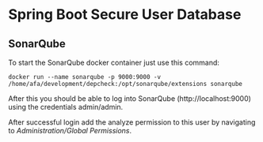 # Spring Boot Secure User Database



## SonarQube

To start the SonarQube docker container just use this command:

```
docker run --name sonarqube -p 9000:9000 -v /home/afa/development/depcheck:/opt/sonarqube/extensions sonarqube
```

After this you should be able to log into SonarQube (http://localhost:9000) using
the credentials admin/admin.

After successful login add the analyze permission to this user by
navigating to _Administration/Global Permissions_.

